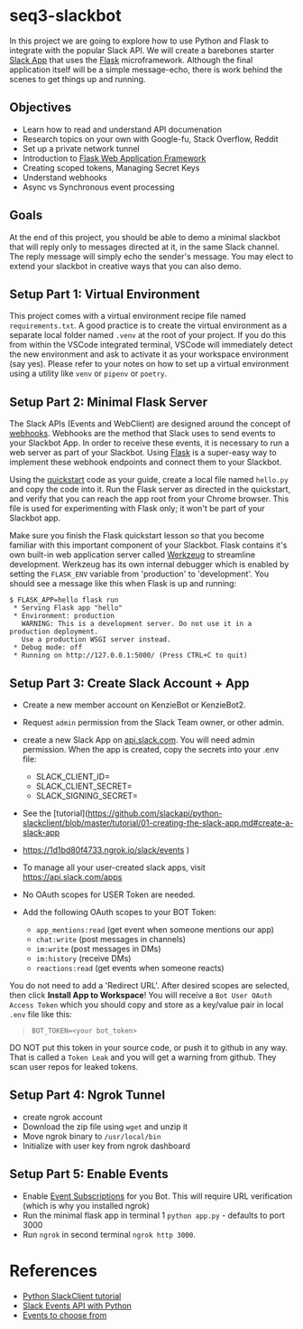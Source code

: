 # seq3-slackbot
In this project we are going to explore how to use Python and Flask to integrate with the popular Slack API.  We will create a barebones starter [Slack App](https://api.slack.com/start) that uses the [Flask](https://palletsprojects.com/p/flask/) microframework.    Although the final application itself will be a simple message-echo, there is work behind the scenes to get things up and running.

## Objectives
- Learn how to read and understand API documenation
- Research topics on your own with Google-fu, Stack Overflow, Reddit
- Set up a private network tunnel
- Introduction to [Flask Web Application Framework](https://palletsprojects.com/p/flask/)
- Creating scoped tokens, Managing Secret Keys
- Understand webhooks
- Async vs Synchronous event processing

## Goals
At the end of this project, you should be able to demo a minimal slackbot that will reply only to messages directed at it, in the same Slack channel.  The reply message will simply echo the sender's message.  You may elect to extend your slackbot in creative ways that you can also demo.

## Setup Part 1: Virtual Environment
This project comes with a virtual environment recipe file named `requirements.txt`.  A good practice is to create the virtual environment as a separate local folder named `.venv` at the root of your project.  If you do this from within the VSCode integrated terminal, VSCode will immediately detect the new environment and ask to activate it as your workspace environment (say yes).  Please refer to your notes on how to set up a virtual environment using a utility like `venv` or `pipenv` or `poetry`.

## Setup Part 2: Minimal Flask Server
The Slack APIs (Events and WebClient) are designed around the concept of [webhooks](https://codeburst.io/what-are-webhooks-b04ec2bf9ca2).  Webhooks are the method that Slack uses to send events to your Slackbot App.  In order to receive these events, it is necessary to run a web server as part of your Slackbot.  Using [Flask](https://palletsprojects.com/p/flask/) is a super-easy way to implement these webhook endpoints and connect them to your Slackbot.

Using the [quickstart](https://flask.palletsprojects.com/en/1.1.x/quickstart/) code as your guide, create a local file named `hello.py` and copy the code into it.  Run the Flask server as directed in the quickstart, and verify that you can reach the app root from your Chrome browser.  This file is used for experimenting with Flask only; it won't be part of your Slackbot app.

Make sure you finish the Flask quickstart lesson so that you become familiar with this important component of your Slackbot.  Flask contains it's own built-in web application server called [Werkzeug](https://werkzeug.palletsprojects.com/en/1.0.x/) to streamline development.  Werkzeug has its own internal debugger which is enabled by setting the `FLASK_ENV` variable from 'production' to 'development'. You should see a message like this when Flask is up and running:
```console
$ FLASK_APP=hello flask run
 * Serving Flask app "hello"
 * Environment: production
   WARNING: This is a development server. Do not use it in a production deployment.
   Use a production WSGI server instead.
 * Debug mode: off
 * Running on http://127.0.0.1:5000/ (Press CTRL+C to quit)
 ```


## Setup Part 3: Create Slack Account + App
- Create a new member account on KenzieBot or KenzieBot2.
- Request `admin` permission from the Slack Team owner, or other admin.

- create a new Slack App on [api.slack.com](api.slack.com). You will need admin permission.  When the app is created, copy the secrets into your .env file:
    - SLACK_CLIENT_ID=<your slack client_id>
    - SLACK_CLIENT_SECRET=<your slack client_secret>
    - SLACK_SIGNING_SECRET=<your slack signing_secret>
- See the [tutorial](https://github.com/slackapi/python-slackclient/blob/master/tutorial/01-creating-the-slack-app.md#create-a-slack-app
- https://1d1bd80f4733.ngrok.io/slack/events
)
- To manage all your user-created slack apps, visit https://api.slack.com/apps
- No OAuth scopes for USER Token are needed.
- Add the following OAuth scopes to your BOT Token:
    - `app_mentions:read` (get event when someone mentions our app)
    - `chat:write` (post messages in channels)
    - `im:write` (post messages in DMs)
    - `im:history` (receive DMs)
    - `reactions:read` (get events when someone reacts)

You do not need to add a 'Redirect URL'.  After desired scopes are selected, then click **Install App to Workspace**!  You will receive a `Bot User OAuth Access Token` which you should copy and store as a key/value pair in local `.env` file like this:
>`BOT_TOKEN=<your bot_token>`

DO NOT put this token in your source code, or push it to github in any way.  That is called a `Token Leak` and you will get a warning from github.  They scan user repos for leaked tokens.

## Setup Part 4: Ngrok Tunnel
- create ngrok account
- Download the zip file using `wget` and unzip it
- Move ngrok binary to `/usr/local/bin`
- Initialize with user key from ngrok dashboard

## Setup Part 5: Enable Events
- Enable [Event Subscriptions](https://api.slack.com/events-api#subscriptions) for you Bot.  This will require URL verification (which is why you installed ngrok)
- Run the minimal flask app in terminal 1 `python app.py` - defaults to port 3000
- Run `ngrok` in second terminal `ngrok http 3000`.


# References
- [Python SlackClient tutorial](https://github.com/slackapi/python-slackclient/tree/master/tutorial)
- [Slack Events API with Python](https://github.com/slackapi/python-slack-events-api#slack-events-api-adapter-for-python)
- [Events to choose from](https://api.slack.com/events-api#subscriptions)